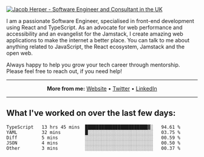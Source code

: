 [![Jacob Herper - Software Engineer and Consultant in the UK](https://res.cloudinary.com/jacobherper/image/upload/v1641506277/gh-image.png)](https://jacobherper.com/)

I am a passionate Software Engineer, specialised in front-end development using React and TypeScript. As an advocate for web performance and accessibility and an evangelist for the Jamstack, I create amazing web applications to make the internet a better place. You can talk to me about anything related to JavaScript, the React ecosystem, Jamstack and the open web.

Always happy to help you grow your tech career through mentorship. Please feel free to reach out, if you need help!

---

<p align="center">
  <strong>More from me:</strong> 
  <a href="https://jacobherper.com/">Website</a> •
  <a href="https://twitter.com/intent/follow?screen_name=jakeherp&tw_p=followbutton">Twitter</a> •
  <a href="https://www.linkedin.com/in/jacobherper/">LinkedIn</a>
</p>

---

## What I've worked on over the last few days:

<!--START_SECTION:waka-->

```text
TypeScript   13 hrs 45 mins  ███████████████████████▓░   94.61 %
YAML         32 mins         █░░░░░░░░░░░░░░░░░░░░░░░░   03.75 %
Diff         5 mins          ░░░░░░░░░░░░░░░░░░░░░░░░░   00.59 %
JSON         4 mins          ░░░░░░░░░░░░░░░░░░░░░░░░░   00.50 %
Other        3 mins          ░░░░░░░░░░░░░░░░░░░░░░░░░   00.37 %
```

<!--END_SECTION:waka-->
